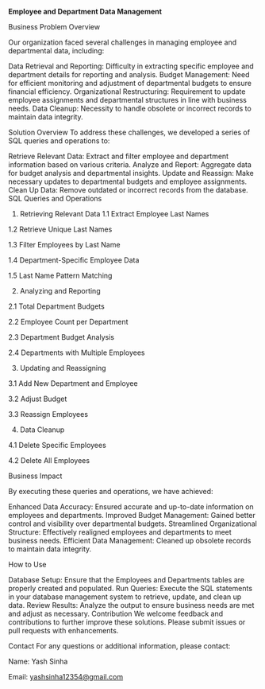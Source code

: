 **Employee and Department Data Management**

Business Problem Overview

Our organization faced several challenges in managing employee and departmental data, including:

Data Retrieval and Reporting: Difficulty in extracting specific employee and department details for reporting and analysis.
Budget Management: Need for efficient monitoring and adjustment of departmental budgets to ensure financial efficiency.
Organizational Restructuring: Requirement to update employee assignments and departmental structures in line with business needs.
Data Cleanup: Necessity to handle obsolete or incorrect records to maintain data integrity.

Solution Overview
To address these challenges, we developed a series of SQL queries and operations to:

Retrieve Relevant Data: Extract and filter employee and department information based on various criteria.
Analyze and Report: Aggregate data for budget analysis and departmental insights.
Update and Reassign: Make necessary updates to departmental budgets and employee assignments.
Clean Up Data: Remove outdated or incorrect records from the database.
SQL Queries and Operations
1. Retrieving Relevant Data
1.1 Extract Employee Last Names

1.2 Retrieve Unique Last Names

1.3 Filter Employees by Last Name

1.4 Department-Specific Employee Data

1.5 Last Name Pattern Matching

2. Analyzing and Reporting

2.1 Total Department Budgets

2.2 Employee Count per Department

2.3 Department Budget Analysis

2.4 Departments with Multiple Employees

3. Updating and Reassigning

3.1 Add New Department and Employee

3.2 Adjust Budget

3.3 Reassign Employees

4. Data Cleanup

4.1 Delete Specific Employees

4.2 Delete All Employees

Business Impact

By executing these queries and operations, we have achieved:

Enhanced Data Accuracy: Ensured accurate and up-to-date information on employees and departments.
Improved Budget Management: Gained better control and visibility over departmental budgets.
Streamlined Organizational Structure: Effectively realigned employees and departments to meet business needs.
Efficient Data Management: Cleaned up obsolete records to maintain data integrity.

How to Use

Database Setup: Ensure that the Employees and Departments tables are properly created and populated.
Run Queries: Execute the SQL statements in your database management system to retrieve, update, and clean up data.
Review Results: Analyze the output to ensure business needs are met and adjust as necessary.
Contribution
We welcome feedback and contributions to further improve these solutions. Please submit issues or pull requests with enhancements.

Contact
For any questions or additional information, please contact:

Name: Yash Sinha

Email: yashsinha12354@gmail.com
